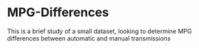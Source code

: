 # MPG-Differences
This is a brief study of a small dataset, looking to determine MPG differences between automatic and manual transmissions
